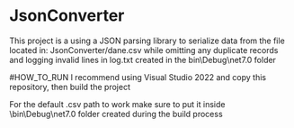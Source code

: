 # JsonConverter

This project is a using a JSON parsing library to serialize data from the file located in: JsonConverter/dane.csv while omitting any duplicate records and logging invalid lines in log.txt created in the bin\Debug\net7.0 folder

#HOW_TO_RUN
I recommend using Visual Studio 2022 and copy this repository, then build the project

For the default .csv path to work make sure to put it inside \bin\Debug\net7.0 folder created during the build process
